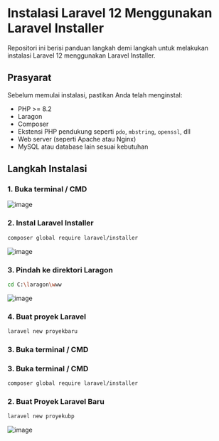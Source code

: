 # Instalasi Laravel 12 Menggunakan Laravel Installer

Repositori ini berisi panduan langkah demi langkah untuk melakukan instalasi Laravel 12 menggunakan Laravel Installer.

## Prasyarat

Sebelum memulai instalasi, pastikan Anda telah menginstal:

- PHP >= 8.2
- Laragon
- Composer
- Ekstensi PHP pendukung seperti `pdo`, `mbstring`, `openssl`, dll
- Web server (seperti Apache atau Nginx)
- MySQL atau database lain sesuai kebutuhan

## Langkah Instalasi

### 1. Buka terminal / CMD

![image](https://github.com/user-attachments/assets/02024960-2acf-4b0a-80f9-c01170a56635)

### 2. Instal Laravel Installer

```bash
composer global require laravel/installer
```

![image](https://github.com/user-attachments/assets/66afc2ba-d4bd-4b3c-99e5-091e5cc4c040)

### 3. Pindah ke direktori Laragon

```bash
cd C:\laragon\www
```

![image](https://github.com/user-attachments/assets/f48a90cf-d7b1-4537-a8e3-f3db7c95542e)

### 4. Buat proyek Laravel

```bash
laravel new proyekbaru
```

### 3. Buka terminal / CMD

### 3. Buka terminal / CMD

```bash
composer global require laravel/installer
```

### 2. Buat Proyek Laravel Baru

```bash
laravel new proyekubp
```


![image](https://github.com/user-attachments/assets/cf0afce1-116d-4bb9-9346-7693c57a5f3f)





